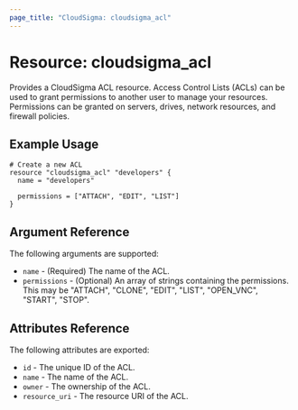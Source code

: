 ```yaml
---
page_title: "CloudSigma: cloudsigma_acl"
---
```


# Resource: cloudsigma_acl

Provides a CloudSigma ACL resource. Access Control Lists (ACLs) can be used to
grant permissions to another user to manage your resources. Permissions can be
granted on servers, drives, network resources, and firewall policies.


## Example Usage

```hcl
# Create a new ACL
resource "cloudsigma_acl" "developers" {
  name = "developers"

  permissions = ["ATTACH", "EDIT", "LIST"]
}
```


## Argument Reference

The following arguments are supported:

* `name` - (Required) The name of the ACL.
* `permissions` - (Optional) An array of strings containing the permissions.
  This may be "ATTACH", "CLONE", "EDIT", "LIST", "OPEN_VNC", "START", "STOP".


## Attributes Reference

The following attributes are exported:

* `id` - The unique ID of the ACL.
* `name` - The name of the ACL.
* `owner` - The ownership of the ACL.
* `resource_uri` - The resource URI of the ACL.
